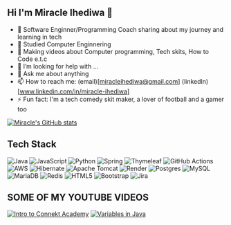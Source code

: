 ## Hi I'm Miracle Ihediwa 👋



- 🔭 Software Enginner/Programming Coach sharing about my journey and learning in tech
- 🌱 Studied Computer Enginnering
- 👯 Making videos about Computer programming, Tech skits, How to Code e.t.c
- 🤔 I’m looking for help with ...
- 💬 Ask me about anything
- 📫 How to reach me: (email)[miracleihediwa@gmail.com] (linkedln)[www.linkedin.com/in/miracle-ihediwa]
- ⚡ Fun fact: I'm a tech comedy skit maker, a lover of football and a gamer too

[![Miracle's GitHub stats](https://github-readme-stats.vercel.app/api?username=Shadowcruv&count_private=true&show_icons=true&theme=radical&show=percentage&hide=stars,commits,prs,issues,contribs)](https://github.com/Shadowcruv/github-readme-stats)

## Tech Stack





![Java](https://img.shields.io/badge/java-%23ED8B00.svg?style=for-the-badge&logo=openjdk&logoColor=white)
![JavaScript](https://img.shields.io/badge/javascript-%23323330.svg?style=for-the-badge&logo=javascript&logoColor=%23F7DF1E)
![Python](https://img.shields.io/badge/python-3670A0?style=for-the-badge&logo=python&logoColor=ffdd54)
![Spring](https://img.shields.io/badge/spring-%236DB33F.svg?style=for-the-badge&logo=spring&logoColor=white)
![Thymeleaf](https://img.shields.io/badge/Thymeleaf-%23005C0F.svg?style=for-the-badge&logo=Thymeleaf&logoColor=white)
![GitHub Actions](https://img.shields.io/badge/github%20actions-%232671E5.svg?style=for-the-badge&logo=githubactions&logoColor=white)
![AWS](https://img.shields.io/badge/AWS-%23FF9900.svg?style=for-the-badge&logo=amazon-aws&logoColor=white)
![Hibernate](https://img.shields.io/badge/Hibernate-59666C?style=for-the-badge&logo=Hibernate&logoColor=white)
![Apache Tomcat](https://img.shields.io/badge/apache%20tomcat-%23F8DC75.svg?style=for-the-badge&logo=apache-tomcat&logoColor=black)
![Render](https://img.shields.io/badge/Render-%46E3B7.svg?style=for-the-badge&logo=render&logoColor=white)
![Postgres](https://img.shields.io/badge/postgres-%23316192.svg?style=for-the-badge&logo=postgresql&logoColor=white)
![MySQL](https://img.shields.io/badge/mysql-4479A1.svg?style=for-the-badge&logo=mysql&logoColor=white)
![MariaDB](https://img.shields.io/badge/MariaDB-003545?style=for-the-badge&logo=mariadb&logoColor=white)
![Redis](https://img.shields.io/badge/redis-%23DD0031.svg?style=for-the-badge&logo=redis&logoColor=white)
![HTML5](https://img.shields.io/badge/html5-%23E34F26.svg?style=for-the-badge&logo=html5&logoColor=white)
![Bootstrap](https://img.shields.io/badge/bootstrap-%238511FA.svg?style=for-the-badge&logo=bootstrap&logoColor=white)
![Jira](https://img.shields.io/badge/jira-%230A0FFF.svg?style=for-the-badge&logo=jira&logoColor=white)


## SOME OF MY YOUTUBE VIDEOS

[![Intro to Connekt Academy](https://ytcards.demolab.com/?id=s4V8r8SXaMg&title=Intro+to_Connekt+Academy&lang=en&timestamp=1646765700&background_color=%230d1117&title_color=%23ffffff&stats_color=%23dedede&max_title_lines=1&width=250&border_radius=5&duration=3540 "Connekt Academy")]([https://youtu.be/Wjj21p3tvcg?si=b7QYksN87h0wsGpQ](https://youtu.be/s4V8r8SXaMg))
[![Variables in Java](https://ytcards.demolab.com/?id=B0zgjMbbsQw&title=Variables+in+Java&lang=en&timestamp=1646420100&background_color=%230d1117&title_color=%23ffffff&stats_color=%23dedede&max_title_lines=1&width=250&border_radius=5&duration=2760 "Variables in Java")]([https://youtu.be/Wjj21p3tvcg?si=b7QYksN87h0wsGpQ](https://youtu.be/B0zgjMbbsQw))
